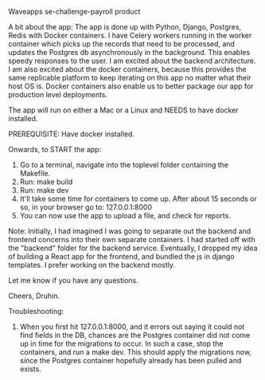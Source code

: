Waveapps se-challenge-payroll product  

A bit about the app: The app is done up with Python, Django, Postgres, Redis with Docker containers.
I have Celery workers running in the worker container which picks up the records that need to be processed, and updates the Postgres db asynchronously in the background. This enables speedy responses to the user. I am excited about the backend architecture. I am also excited about the docker containers, because this provides the same replicable platform to keep iterating on this app no matter what their host OS is. Docker containers also enable us to better package our app for production level deployments.

The app will run on either a Mac or a Linux and NEEDS to have docker installed.

PREREQUISITE: Have docker installed.


Onwards, to START the app:  
1. Go to a terminal, navigate into the toplevel folder containing the Makefile.  
2. Run: make build  
3. Run: make dev  
4. It'll take some time for containers to come up. After about 15 seconds or so, in your browser go to: 127.0.0.1:8000  
5. You can now use the app to upload a file, and check for reports.  

Note: Initially, I had imagined I was going to separate out the backend and frontend concerns into their own
separate containers. I had started off with the "backend" folder for the backend service. Eventually, I dropped my idea of building a React app for the frontend, and bundled the js in django templates. I prefer working on the backend mostly.

Let me know if you have any questions.

Cheers,
Druhin.  


Troubleshooting:
1. When you first hit 127.0.0.1:8000, and it errors out saying it could not find fields in the DB, chances are
the Postgres container did not come up in time for the migrations to occur. In such a case, stop the
containers, and run a make dev. This should apply the migrations now, since the Postgres container hopefully already has been pulled and exists.
